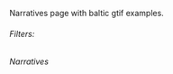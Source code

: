 ---
---
<script client-only>
  if(window && !customElements.get('eox-itemfilter')) import("@eox/itemfilter");
</script>

Narratives page with baltic gtif examples.

<script setup>
  import { ref, onMounted } from 'vue';
  import { withBase, useRouter } from 'vitepress';

  const router = useRouter();
  const items = ref([]);

  const filterProps = [{
    "keys": [
      "title",
      "subtitle",
      "theme"
    ],
    "title": "By keyword",
    "type": "text",
    "placeholder": "Search in title or subtitle",
    "expanded": true
  }, {
    "key": 'theme',
    "title": 'By theme',
    expanded: true
  }
  ];

  onMounted(async () => {
    try {
      const response = await fetch('https://baltic-gtif.github.io/baltic-narratives/narratives.json');
      const results = await response.json();
      results.forEach((res)=>{res.image = 'https://baltic-gtif.github.io/baltic-narratives/'+res.image});
      items.value = results;
    } catch (error) {
      console.error('Error fetching JSON:', error);
    }
  });

  // Click event handler
  const handleResultClick = (evt) => {
    const sections = evt.detail.file.split("/");
    const filename = sections[sections.length-1].split(".")[0];
    router.go(withBase(`/story?id=${filename}`));
  };
</script>

<div class="large-space"></div>

<client-only>
  <eox-itemfilter
    :items="items"
    titleProperty="title"
    imageProperty="image"
    subTitleProperty="subtitle"
    aggregateResults="theme"
    :filterProperties="[]"
    resultType="cards"
    @select="handleResultClick"
    style="--select-filter-max-items: 10"
    class="large-margin bottom-margin"
  >
    <h6 slot="filterstitle" class="small vertical-margin">Filters:</h6>
    <h6 slot="resultstitle" class="large large-margin vertical-margin top-padding">Narratives</h6>
  </eox-itemfilter>
</client-only>

<div class="large-space"></div>

<style>
  eox-itemfilter {
    --form-flex-direction: colrowumn;
  }
  @media (max-width: 768px) {
    eox-itemfilter {
      --form-flex-direction: column;
      --filter-display: none;
    }
  }
  @media (min-width: 768px) {
    eox-itemfilter {
      --filter-display: none;
    }
  }
</style>